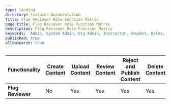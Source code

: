 ```yaml
---
type: landing
directory: features-documentation
title: Flag Reviewer Role Function Matrix
page_title: Flag Reviewer Role Function Matrix
description: Flag Reviewer Role Function Matrix
keywords: 'Admin, System Admin, Org Admin, Instructor, Student, Roles, Permissions'
published: true
allowSearch: true
---
```


|  Functionality    | Create Content | Upload Content | Review Content | Reject and Publish Content | Delete Content | Update User Profile |
|-------------------|----------------|----------------|----------------|----------------------------|----------------|---------------------|
| **Flag Reviewer** |       No       |       Yes      |       Yes      |             Yes            |       Yes      |         Yes         |

